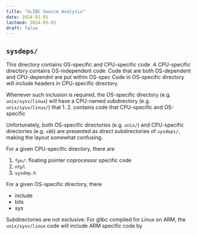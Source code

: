 ```yaml
---
title: "GLIBC Source Analysis"
date: 2024-01-01
lastmod: 2024-05-01
draft: false
---
```


## `sysdeps/`

This directory contains OS-specific and CPU-specific code.
A CPU-specific directory contains OS-independent code.
Code that are both OS-dependent and CPU-dependnt are put within OS-spec 
Code in OS-specific directory will include headers in CPU-specific directory.

Whenever such inclusion is required, the OS-specific directory (e.g. `unix/sysv/linux`)
will have a CPU-named subdirectory (e.g. `unix/sysv/linux/`) that
1. 
2. contains code that CPU-specific and OS-specific

Unfortunately, both OS-specific directories (e.g. `unix/`) and CPU-specific directories (e.g. `x86`)
are presented as direct subdirectories of `sysdeps/`, making the layout somewhat confusing.

For a given CPU-specific directory, there are
1. `fpu/`: floating pointer coprocessor specific code
2. `ntpl`
3. `sysdep.h`

For a given OS-specific directory, there 
- include
- bits
- sys


Subdirectories are not exclusive: For glibc compiled for Linux on ARM, the `unix/sysv/linux` code will include ARM specific code by